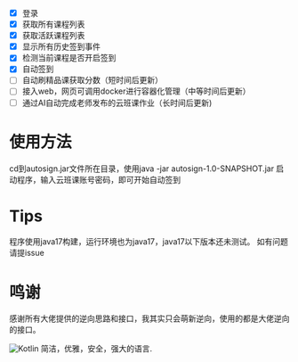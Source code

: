 - [x] 登录
- [x] 获取所有课程列表
- [x] 获取活跃课程列表
- [x] 显示所有历史签到事件
- [x] 检测当前课程是否开启签到
- [x] 自动签到
- [ ] 自动刷精品课获取分数（短时间后更新）
- [ ] 接入web，网页可调用docker进行容器化管理（中等时间后更新）
- [ ] 通过AI自动完成老师发布的云班课作业（长时间后更新)

# 使用方法
cd到autosign.jar文件所在目录，使用java -jar autosign-1.0-SNAPSHOT.jar  启动程序，输入云班课账号密码，即可开始自动签到

# Tips
程序使用java17构建，运行环境也为java17，java17以下版本还未测试。
如有问题请提issue

# 鸣谢
感谢所有大佬提供的逆向思路和接口，我其实只会萌新逆向，使用的都是大佬逆向的接口。

![Kotlin](https://img.shields.io/badge/Kotlin-00599C?logo=kotlin&logoColor=white)
简洁，优雅，安全，强大的语言.
